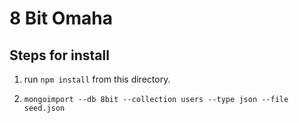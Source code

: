 # 8 Bit Omaha

## Steps for install

1. run ```npm install``` from this directory.

2. ```mongoimport --db 8bit --collection users --type json --file seed.json```